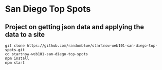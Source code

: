# San Diego Top Spots

## Project on getting json data and applying the data to a site

```
git clone https://github.com/randomblue/startnow-web101-san-diego-top-spots.git
cd startnow-web101-san-diego-top-spots
npm install
npm start
```